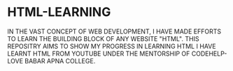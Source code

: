# HTML-LEARNING
IN THE VAST CONCEPT OF WEB DEVELOPMENT, I HAVE MADE EFFORTS TO LEARN THE BUILDING BLOCK OF ANY WEBSITE "HTML".
THIS REPOSITRY AIMS TO SHOW MY PROGRESS IN LEARNING HTML
I HAVE LEARNT HTML FROM YOUTUBE UNDER THE MENTORSHIP OF CODEHELP- LOVE BABAR APNA COLLEGE.
